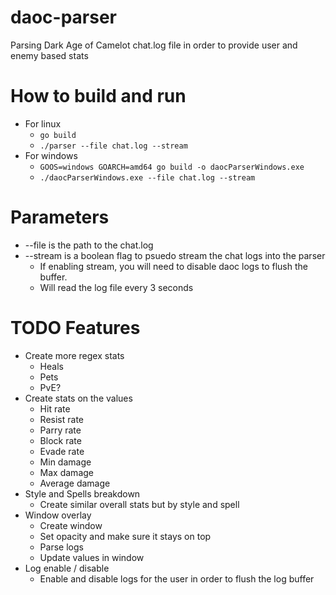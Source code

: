 # daoc-parser
Parsing Dark Age of Camelot chat.log file in order to provide user and enemy based stats 

# How to build and run
- For linux
    - ```go build```
    - ```./parser --file chat.log --stream```
- For windows
    - ```GOOS=windows GOARCH=amd64 go build -o daocParserWindows.exe```
    - ```./daocParserWindows.exe --file chat.log --stream```

# Parameters
- --file is the path to the chat.log
- --stream is a boolean flag to psuedo stream the chat logs into the parser
    - If enabling stream, you will need to disable daoc logs to flush the buffer.
    - Will read the log file every 3 seconds

# TODO Features
- Create more regex stats
    - Heals
    - Pets
    - PvE?
- Create stats on the values
    - Hit rate
    - Resist rate
    - Parry rate
    - Block rate
    - Evade rate
    - Min damage
    - Max damage
    - Average damage
- Style and Spells breakdown
    - Create similar overall stats but by style and spell
- Window overlay
    - Create window
    - Set opacity and make sure it stays on top
    - Parse logs
    - Update values in window
- Log enable / disable
    - Enable and disable logs for the user in order to flush the log buffer
